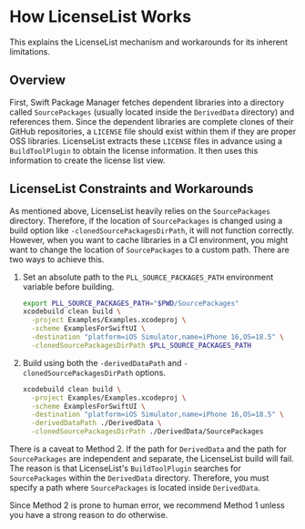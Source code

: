 # How LicenseList Works

This explains the LicenseList mechanism and workarounds for its inherent limitations.

## Overview

First, Swift Package Manager fetches dependent libraries into a directory called `SourcePackages` (usually located inside the `DerivedData` directory) and references them.
Since the dependent libraries are complete clones of their GitHub repositories, a `LICENSE` file should exist within them if they are proper OSS libraries.
LicenseList extracts these `LICENSE` files in advance using a `BuildToolPlugin` to obtain the license information. It then uses this information to create the license list view.

## LicenseList Constraints and Workarounds

As mentioned above, LicenseList heavily relies on the `SourcePackages` directory.
Therefore, if the location of `SourcePackages` is changed using a build option like `-clonedSourcePackagesDirPath`, it will not function correctly.
However, when you want to cache libraries in a CI environment, you might want to change the location of `SourcePackages` to a custom path.
There are two ways to achieve this.

1. Set an absolute path to the `PLL_SOURCE_PACKAGES_PATH` environment variable before building.
   ```sh
   export PLL_SOURCE_PACKAGES_PATH="$PWD/SourcePackages"
   xcodebuild clean build \
     -project Examples/Examples.xcodeproj \
     -scheme ExamplesForSwiftUI \
     -destination "platform=iOS Simulator,name=iPhone 16,OS=18.5" \
     -clonedSourcePackagesDirPath $PLL_SOURCE_PACKAGES_PATH
   ```
2. Build using both the `-derivedDataPath` and `-clonedSourcePackagesDirPath` options.
   ```sh
   xcodebuild clean build \
     -project Examples/Examples.xcodeproj \
     -scheme ExamplesForSwiftUI \
     -destination "platform=iOS Simulator,name=iPhone 16,OS=18.5" \
     -derivedDataPath ./DerivedData \
     -clonedSourcePackagesDirPath ./DerivedData/SourcePackages
   ```

There is a caveat to Method 2. If the path for `DerivedData` and the path for `SourcePackages` are independent and separate, the LicenseList build will fail.
The reason is that LicenseList's `BuildToolPlugin` searches for `SourcePackages` within the `DerivedData` directory.
Therefore, you must specify a path where `SourcePackages` is located inside `DerivedData`.

Since Method 2 is prone to human error, we recommend Method 1 unless you have a strong reason to do otherwise.

